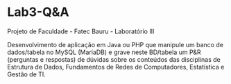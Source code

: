 # Lab3-Q&A
Projeto de Faculdade - Fatec Bauru - Laboratório III

  Desenvolvimento de aplicação em Java ou PHP que manipule um banco de 
dados/tabela no MySQL (MariaDB) e grave neste BD/tabela um P&R (perguntas e 
respostas) de dúvidas sobre os conteúdos das disciplinas de Estrutura de Dados,
Fundamentos de Redes de Computadores, Estatística e Gestão de TI.
